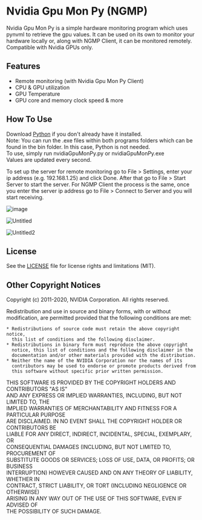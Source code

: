 # Nvidia Gpu Mon Py (NGMP)
Nvidia Gpu Mon Py is a simple hardware monitoring program which uses pynvml to retrieve the gpu values. It can be used on its own to monitor your hardware locally or, along with NGMP Client, it can be monitored remotely. Compatible with Nvidia GPUs only.

## Features
- Remote monitoring (with Nvidia Gpu Mon Py Client)
- CPU & GPU utilization
- GPU Temperature
- GPU core and memory clock speed & more

## How To Use  
Download [Python](https://www.python.org/downloads/) if you don't already have it installed.  
Note: You can run the .exe files within both programs folders which can be found in the bin folder. In this case, Python is not needed.  
To use, simply run nvidiaGpuMonPy.py or nvidiaGpuMonPy.exe  
Values are updated every second.

To set up the server for remote monitoring go to File > Settings, enter your ip address (e.g. 192.168.1.25) and click Done.
After that go to File > Start Server to start the server. For NGMP Client the process is the same, once you enter the server ip address go to File > Connect to Server and you will start receiving.  

![image](https://user-images.githubusercontent.com/33243825/133905965-cc333d3f-631a-4ccb-9e5b-61604352f442.png)  
  
![Untitled](https://user-images.githubusercontent.com/33243825/133906074-4cd5d40e-c5ef-48ee-bf91-b398e758fede.png)   
  
![Untitled2](https://user-images.githubusercontent.com/33243825/133906178-f8878428-84e1-4b59-afa5-4a03b9f71e38.png)

## License

See the [LICENSE](LICENSE) file for license rights and limitations (MIT).

## Other Copyright Notices  

 Copyright (c) 2011-2020, NVIDIA Corporation.  All rights reserved.  
  
 Redistribution and use in source and binary forms, with or without  
 modification, are permitted provided that the following conditions are met:  
  
    * Redistributions of source code must retain the above copyright notice,  
      this list of conditions and the following disclaimer.  
    * Redistributions in binary form must reproduce the above copyright  
      notice, this list of conditions and the following disclaimer in the  
      documentation and/or other materials provided with the distribution.  
    * Neither the name of the NVIDIA Corporation nor the names of its  
      contributors may be used to endorse or promote products derived from  
      this software without specific prior written permission.  
  
 THIS SOFTWARE IS PROVIDED BY THE COPYRIGHT HOLDERS AND CONTRIBUTORS "AS IS"  
 AND ANY EXPRESS OR IMPLIED WARRANTIES, INCLUDING, BUT NOT LIMITED TO, THE  
 IMPLIED WARRANTIES OF MERCHANTABILITY AND FITNESS FOR A PARTICULAR PURPOSE  
 ARE DISCLAIMED. IN NO EVENT SHALL THE COPYRIGHT HOLDER OR CONTRIBUTORS BE  
 LIABLE FOR ANY DIRECT, INDIRECT, INCIDENTAL, SPECIAL, EXEMPLARY, OR  
 CONSEQUENTIAL DAMAGES (INCLUDING, BUT NOT LIMITED TO, PROCUREMENT OF  
 SUBSTITUTE GOODS OR SERVICES; LOSS OF USE, DATA, OR PROFITS; OR BUSINESS  
 INTERRUPTION) HOWEVER CAUSED AND ON ANY THEORY OF LIABILITY, WHETHER IN  
 CONTRACT, STRICT LIABILITY, OR TORT (INCLUDING NEGLIGENCE OR OTHERWISE)  
 ARISING IN ANY WAY OUT OF THE USE OF THIS SOFTWARE, EVEN IF ADVISED OF  
 THE POSSIBILITY OF SUCH DAMAGE.  

